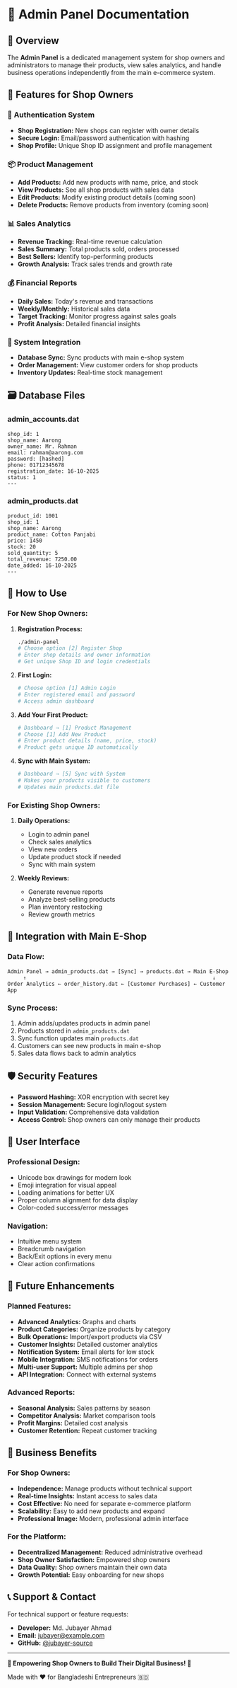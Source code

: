 # 🏢 Admin Panel Documentation

## 🎯 Overview
The **Admin Panel** is a dedicated management system for shop owners and administrators to manage their products, view sales analytics, and handle business operations independently from the main e-commerce system.

## 🏪 Features for Shop Owners

### 🔐 **Authentication System**
- **Shop Registration:** New shops can register with owner details
- **Secure Login:** Email/password authentication with hashing
- **Shop Profile:** Unique Shop ID assignment and profile management

### 📦 **Product Management**
- **Add Products:** Add new products with name, price, and stock
- **View Products:** See all shop products with sales data
- **Edit Products:** Modify existing product details (coming soon)
- **Delete Products:** Remove products from inventory (coming soon)

### 📊 **Sales Analytics**
- **Revenue Tracking:** Real-time revenue calculation
- **Sales Summary:** Total products sold, orders processed
- **Best Sellers:** Identify top-performing products
- **Growth Analysis:** Track sales trends and growth rate

### 💰 **Financial Reports**
- **Daily Sales:** Today's revenue and transactions
- **Weekly/Monthly:** Historical sales data
- **Target Tracking:** Monitor progress against sales goals
- **Profit Analysis:** Detailed financial insights

### 🔄 **System Integration**
- **Database Sync:** Sync products with main e-shop system
- **Order Management:** View customer orders for shop products
- **Inventory Updates:** Real-time stock management

## 🗃️ **Database Files**

### **admin_accounts.dat**
```
shop_id: 1
shop_name: Aarong
owner_name: Mr. Rahman
email: rahman@aarong.com
password: [hashed]
phone: 01712345678
registration_date: 16-10-2025
status: 1
---
```

### **admin_products.dat**
```
product_id: 1001
shop_id: 1
shop_name: Aarong
product_name: Cotton Panjabi
price: 1450
stock: 20
sold_quantity: 5
total_revenue: 7250.00
date_added: 16-10-2025
---
```

## 🚀 **How to Use**

### **For New Shop Owners:**

1. **Registration Process:**
   ```bash
   ./admin-panel
   # Choose option [2] Register Shop
   # Enter shop details and owner information
   # Get unique Shop ID and login credentials
   ```

2. **First Login:**
   ```bash
   # Choose option [1] Admin Login
   # Enter registered email and password
   # Access admin dashboard
   ```

3. **Add Your First Product:**
   ```bash
   # Dashboard → [1] Product Management
   # Choose [1] Add New Product
   # Enter product details (name, price, stock)
   # Product gets unique ID automatically
   ```

4. **Sync with Main System:**
   ```bash
   # Dashboard → [5] Sync with System
   # Makes your products visible to customers
   # Updates main products.dat file
   ```

### **For Existing Shop Owners:**

1. **Daily Operations:**
   - Login to admin panel
   - Check sales analytics
   - View new orders
   - Update product stock if needed
   - Sync with main system

2. **Weekly Reviews:**
   - Generate revenue reports
   - Analyze best-selling products
   - Plan inventory restocking
   - Review growth metrics

## 🔗 **Integration with Main E-Shop**

### **Data Flow:**
```
Admin Panel → admin_products.dat → [Sync] → products.dat → Main E-Shop
     ↑                                                           ↓
Order Analytics ← order_history.dat ← [Customer Purchases] ← Customer App
```

### **Sync Process:**
1. Admin adds/updates products in admin panel
2. Products stored in `admin_products.dat`
3. Sync function updates main `products.dat`
4. Customers can see new products in main e-shop
5. Sales data flows back to admin analytics

## 🛡️ **Security Features**

- **Password Hashing:** XOR encryption with secret key
- **Session Management:** Secure login/logout system
- **Input Validation:** Comprehensive data validation
- **Access Control:** Shop owners can only manage their products

## 📱 **User Interface**

### **Professional Design:**
- Unicode box drawings for modern look
- Emoji integration for visual appeal
- Loading animations for better UX
- Proper column alignment for data display
- Color-coded success/error messages

### **Navigation:**
- Intuitive menu system
- Breadcrumb navigation
- Back/Exit options in every menu
- Clear action confirmations

## 🔮 **Future Enhancements**

### **Planned Features:**
- **Advanced Analytics:** Graphs and charts
- **Product Categories:** Organize products by category
- **Bulk Operations:** Import/export products via CSV
- **Customer Insights:** Detailed customer analytics
- **Notification System:** Email alerts for low stock
- **Mobile Integration:** SMS notifications for orders
- **Multi-user Support:** Multiple admins per shop
- **API Integration:** Connect with external systems

### **Advanced Reports:**
- **Seasonal Analysis:** Sales patterns by season
- **Competitor Analysis:** Market comparison tools
- **Profit Margins:** Detailed cost analysis
- **Customer Retention:** Repeat customer tracking

## 🎯 **Business Benefits**

### **For Shop Owners:**
- **Independence:** Manage products without technical support
- **Real-time Insights:** Instant access to sales data
- **Cost Effective:** No need for separate e-commerce platform
- **Scalability:** Easy to add new products and expand
- **Professional Image:** Modern, professional admin interface

### **For the Platform:**
- **Decentralized Management:** Reduced administrative overhead
- **Shop Owner Satisfaction:** Empowered shop owners
- **Data Quality:** Shop owners maintain their own data
- **Growth Potential:** Easy onboarding for new shops

## 📞 **Support & Contact**

For technical support or feature requests:
- **Developer:** Md. Jubayer Ahmad
- **Email:** jubayer@example.com
- **GitHub:** [@jubayer-source](https://github.com/jubayer-source)

---

**🎉 Empowering Shop Owners to Build Their Digital Business! 🏪**

Made with ❤️ for Bangladeshi Entrepreneurs 🇧🇩
